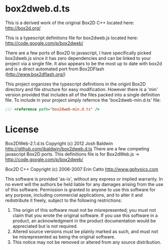box2dweb.d.ts
===========

This is a derived work of the original Box2D C++ located here: http://box2d.org/

This is a typescript definitions file for box2dweb.js located here: http://code.google.com/p/box2dweb/

There are a few ports of Box2D to javascript, I have specifically picked box2dweb.js since it has zero dependencies and can be linked to your project via a single file.  It also appears to be the most up to date with box2d and is a direct automated port from Box2DFlash (http://www.box2dflash.org/)


This project organizes the typescript definitions in the originl Box2D directory and file structure for easy modification.  However there is a 'min' version provided that includes all of the files packed into a single definition file.  To include in your project simply refernce the 'box2dweb-min.d.ts' file:
```javascript
/// <reference path="box2dweb-min.d.ts" />
```


License
=======

Box2DWeb-2.1.d.ts Copyright (c) 2012 Josh Baldwin http://github.com/jbaldwin/box2dweb.d.ts
There are a few competing javascript Box2D ports.
This definitions file is for Box2dWeb.js ->
  http://code.google.com/p/box2dweb/

Box2D C++ Copyright (c) 2006-2007 Erin Catto http://www.gphysics.com

This software is provided 'as-is', without any express or implied
warranty.  In no event will the authors be held liable for any damages
arising from the use of this software.
Permission is granted to anyone to use this software for any purpose,
including commercial applications, and to alter it and redistribute it
freely, subject to the following restrictions:
1. The origin of this software must not be misrepresented; you must not
   claim that you wrote the original software. If you use this software
   in a product, an acknowledgment in the product documentation would be
   appreciated but is not required.
2. Altered source versions must be plainly marked as such, and must not be
   misrepresented as being the original software.
3. This notice may not be removed or altered from any source distribution.
